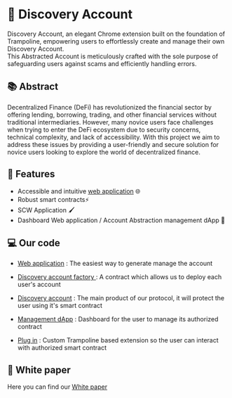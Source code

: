 # 🌈  **Discovery Account**
Discovery Account, an elegant Chrome extension built on the foundation of Trampoline, empowering users to effortlessly create and manage their own Discovery Account. <br>
This Abstracted Account is meticulously crafted with the sole purpose of safeguarding users against scams and efficiently handling errors.

## [](https://github.com/ETHPrague-Discovery-Wallet#-abstract)📚  Abstract

Decentralized Finance (DeFi) has revolutionized the financial sector by offering lending, borrowing, trading, and other financial services without traditional intermediaries. However, many novice users face challenges when trying to enter the DeFi ecosystem due to security concerns, technical complexity, and lack of accessibility. With this project we aim to address these issues by providing a user-friendly and secure solution for novice users looking to explore the world of decentralized finance.


## :construction_worker: Features

- Accessible and intuitive  [web application](https://web-app-woad-five.vercel.app/)  🌐
- Robust smart contracts⚡
- SCW Application :paintbrush: 
- Dashboard Web application / Account Abstraction management dApp :bell:


## :computer: Our code 
- [Web application](https://github.com/ETHPrague-Discovery-Wallet/webApp) : The easiest way to generate manage the account

- [Discovery account factory ](https://github.com/ETHPrague-Discovery-Wallet/SCW/blob/main/contracts/DiscoveryAccountFactory.sol) : A contract which allows us to deploy each user's account

- [Discovery account](https://github.com/ETHPrague-Discovery-Wallet/SCW/blob/main/contracts/DiscoveryAccount.sol) : The main product of our protocol, it will protect the user using it's smart contract
- [ Management dApp](link) : Dashboard for the user to manage its authorized contract 

- [Plug in](https://github.com/ETHPrague-Discovery-Wallet/SCW/tree/update-reame) : Custom Trampoline based extension so the user can interact with authorized smart contract 

## :microphone: White paper 
Here you can find our [White paper](link)
